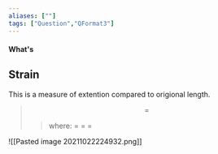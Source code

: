 ```yaml
---
aliases: [""]
tags: ["Question","QFormat3"]
---
```


#### What's
## Strain

This is a measure of extention compared to origional length.

> $$  = $$ 
>> where:
>> $=$ 
>> $=$
>> $=$

![[Pasted image 20211022224932.png]]